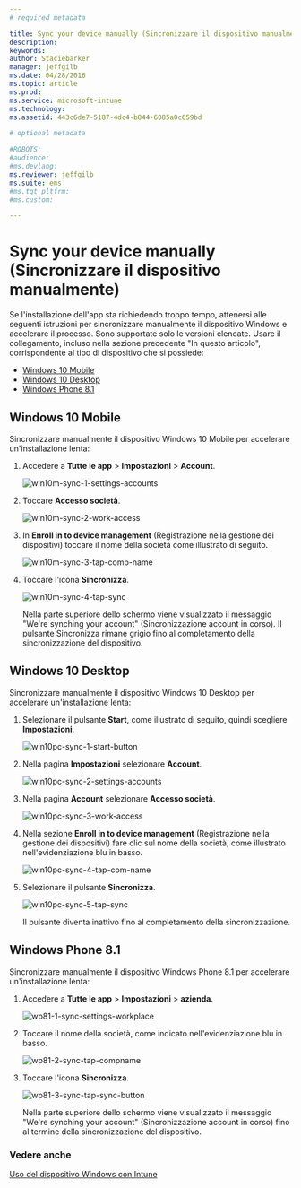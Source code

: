 ```yaml
---
# required metadata

title: Sync your device manually (Sincronizzare il dispositivo manualmente) | Microsoft Intune
description:
keywords:
author: Staciebarker
manager: jeffgilb
ms.date: 04/28/2016
ms.topic: article
ms.prod:
ms.service: microsoft-intune
ms.technology:
ms.assetid: 443c6de7-5187-4dc4-b844-6085a0c659bd

# optional metadata

#ROBOTS:
#audience:
#ms.devlang:
ms.reviewer: jeffgilb
ms.suite: ems
#ms.tgt_pltfrm:
#ms.custom:

---
```



# Sync your device manually (Sincronizzare il dispositivo manualmente)
Se l'installazione dell'app sta richiedendo troppo tempo, attenersi alle seguenti istruzioni per sincronizzare manualmente il dispositivo Windows e accelerare il processo. Sono supportate solo le versioni elencate. Usare il collegamento, incluso nella sezione precedente "In questo articolo", corrispondente al tipo di dispositivo che si possiede:

* [Windows 10 Mobile](#windows-10-mobile)
* [Windows 10 Desktop](#windows-10-desktop)
* [Windows Phone 8.1](#windows-phone-8-1)


## Windows 10 Mobile
Sincronizzare manualmente il dispositivo Windows 10 Mobile per accelerare un'installazione lenta:

1. Accedere a **Tutte le app** > **Impostazioni** > **Account**.

    ![win10m-sync-1-settings-accounts](./media/win10m-sync-1-settings-accounts.png)
    
2. Toccare **Accesso società**.

    ![win10m-sync-2-work-access](./media/win10m-sync-2-work-access.png)
    
3. In **Enroll in to device management** (Registrazione nella gestione dei dispositivi) toccare il nome della società come illustrato di seguito.

    ![win10m-sync-3-tap-comp-name](./media/win10m-sync-3-tap-comp-name.png)
    
4. Toccare l'icona **Sincronizza**.

    ![win10m-sync-4-tap-sync](./media/win10m-sync-4-tap-sync.png)
    
    Nella parte superiore dello schermo viene visualizzato il messaggio "We're synching your account" (Sincronizzazione account in corso). Il pulsante Sincronizza rimane grigio fino al completamento della sincronizzazione del dispositivo.

## Windows 10 Desktop
Sincronizzare manualmente il dispositivo Windows 10 Desktop per accelerare un'installazione lenta:

1. Selezionare il pulsante **Start**, come illustrato di seguito, quindi scegliere **Impostazioni**.

    ![win10pc-sync-1-start-button](./media/win10pc-sync-1-start-button.png)
    
2. Nella pagina **Impostazioni** selezionare **Account**.
 
    ![win10pc-sync-2-settings-accounts](./media/win10pc-sync-2-settings-accounts.png)
    
3. Nella pagina **Account** selezionare **Accesso società**.
    
    ![win10pc-sync-3-work-access](./media/win10pc-sync-3-work-access.png)
    
4. Nella sezione **Enroll in to device management** (Registrazione nella gestione dei dispositivi) fare clic sul nome della società, come illustrato nell'evidenziazione blu in basso.
    
    ![win10pc-sync-4-tap-com-name](./media/win10pc-sync-4-tap-com-name.png)
   
5. Selezionare il pulsante **Sincronizza**.
    
    ![win10pc-sync-5-tap-sync](./media/win10pc-sync-5-tap-sync.png)
   
   Il pulsante diventa inattivo fino al completamento della sincronizzazione.

## Windows Phone 8.1
Sincronizzare manualmente il dispositivo Windows Phone 8.1 per accelerare un'installazione lenta:

1. Accedere a **Tutte le app** > **Impostazioni** > **azienda**.

    ![wp81-1-sync-settings-workplace](./media/wp81-1-sync-settings-workplace.png)
    
2. Toccare il nome della società, come indicato nell'evidenziazione blu in basso.

    ![wp81-2-sync-tap-compname](./media/wp81-2-sync-tap-compname.png)
   
3. Toccare l'icona **Sincronizza**.

    ![wp81-3-sync-tap-sync-button](./media/wp81-3-sync-tap-sync-button.png)
    
   Nella parte superiore dello schermo viene visualizzato il messaggio "We're synching your account" (Sincronizzazione account in corso) fino al termine della sincronizzazione del dispositivo.


### Vedere anche
[Uso del dispositivo Windows con Intune](using-your-windows-device-with-intune.md)


<!--HONumber=May16_HO3-->


